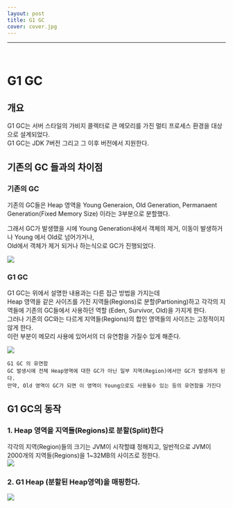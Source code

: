 ```yaml
---
layout: post
title: G1 GC
cover: cover.jpg
---
```


* * *

<br> 

# G1 GC

## 개요

G1 GC는 서버 스타일의 가비지 콜렉터로 큰 메모리를 가진 멀티 프로세스 환경을 대상으로 설계되었다.   
G1 GC는 JDK 7버전 그리고 그 이후 버전에서 지원한다.

## 기존의 GC 들과의 차이점

### 기존의 GC

기존의 GC들은 Heap 영역을 Young Generaion, Old Generation, Permanaent Generation(Fixed Memory Size) 이라는 3부분으로 분할했다.  
  
그래서 GC가 발생했을 시에 Young Generation내에서 객체의 제거, 이동이 발생하거나 Young 에서 Old로 넘어가거나,   
Old에서 객체가 제거 되거나 하는식으로 GC가 진행되었다.

<img src="http://www.oracle.com/webfolder/technetwork/tutorials/obe/java/G1GettingStarted/images/HeapStructure.png">

### G1 GC

G1 GC는 위에서 설명한 내용과는 다른 접근 방법을 가지는데   
Heap 영역을 같은 사이즈를 가진 지역들(Regions)로 분할(Partioning)하고 각각의 지역들에 기존의 GC들에서 사용하던 역할 (Eden, Survivor, Old)을 가지게 한다.  
그러나 기존의 GC와는 다르게 지역들(Regions)의 합인 영역들의 사이즈는 고정적이지 않게 한다.   
이런 부분이 메모리 사용에 있어서의 더 유연함을 가질수 있게 해준다.  

<img src="http://www.oracle.com/webfolder/technetwork/tutorials/obe/java/G1GettingStarted/images/slide9.png">

```
G1 GC 의 유연함
GC 발생시에 전체 Heap영역에 대한 GC가 아닌 일부 지역(Region)에서만 GC가 발생하게 된다.
만약, Old 영역이 GC가 되면 이 영역이 Young으로도 사용될수 있는 등의 유연함을 가진다
```

## G1 GC의 동작

### 1. Heap 영역을 지역들(Regions)로 분할(Split)한다

각각의 지역(Region)들의 크기는 JVM이 시작할떄 정해지고, 일반적으로 JVM이 2000개의 지역들(Regions)을 1~32MB의 사이즈로 정한다.  
<img src="http://www.oracle.com/webfolder/technetwork/tutorials/obe/java/G1GettingStarted/images/slide8.png">


### 2. G1 Heap (분할된 Heap영역)을 매핑한다.

 <img src="http://www.oracle.com/webfolder/technetwork/tutorials/obe/java/G1GettingStarted/images/slide9.png">